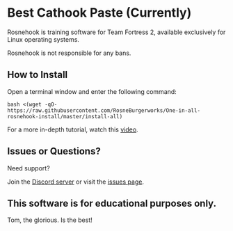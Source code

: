 # Best Cathook Paste (Currently)

Rosnehook is training software for Team Fortress 2, available exclusively for Linux operating systems.

Rosnehook is not responsible for any bans.

## How to Install

Open a terminal window and enter the following command:

    bash <(wget -qO- https://raw.githubusercontent.com/RosneBurgerworks/One-in-all-rosnehook-install/master/install-all)

For a more in-depth tutorial, watch this [video](https://www.youtube.com/watch?v=bNoTEz2_BqY).

## Issues or Questions?

Need support?

Join the [Discord server](https://discord.gg/XqBRXE5QVy) or visit the [issues page](https://github.com/RosneBurgerworks/temprosnehook/issues).

## This software is for educational purposes only.

Tom, the glorious. Is the best!

